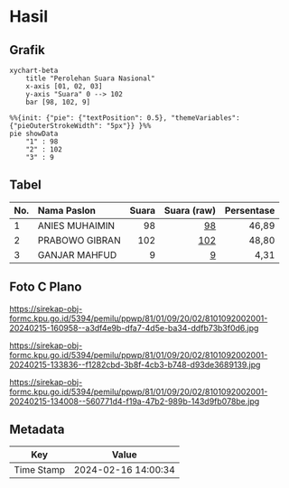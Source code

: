 # Hasil

## Grafik

```mermaid
xychart-beta
    title "Perolehan Suara Nasional"
    x-axis [01, 02, 03]
    y-axis "Suara" 0 --> 102
    bar [98, 102, 9]
```

```mermaid
%%{init: {"pie": {"textPosition": 0.5}, "themeVariables": {"pieOuterStrokeWidth": "5px"}} }%%
pie showData
    "1" : 98
    "2" : 102
    "3" : 9
```

## Tabel

| No. | Nama Paslon    | Suara | Suara (raw) | Persentase |
|:--- |:-------------- | -----:| -----------:| ----------:|
| 1   | ANIES MUHAIMIN | 98    | [98][p-1]   | 46,89      |
| 2   | PRABOWO GIBRAN | 102   | [102][p-2]  | 48,80      |
| 3   | GANJAR MAHFUD  | 9     | [9][p-3]    | 4,31       |


[p-1]: https://github.com/gigit-pemilu/pemilu-2024/blob/main/pilpres/hitung-suara/sub/81-maluku/sub/01-maluku-tengah/sub/09-banda/sub/2002-dwiwarna/sub/001-tps/sub/paslon-1.txt
[p-2]: https://github.com/gigit-pemilu/pemilu-2024/blob/main/pilpres/hitung-suara/sub/81-maluku/sub/01-maluku-tengah/sub/09-banda/sub/2002-dwiwarna/sub/001-tps/sub/paslon-2.txt
[p-3]: https://github.com/gigit-pemilu/pemilu-2024/blob/main/pilpres/hitung-suara/sub/81-maluku/sub/01-maluku-tengah/sub/09-banda/sub/2002-dwiwarna/sub/001-tps/sub/paslon-3.txt

## Foto C Plano

https://sirekap-obj-formc.kpu.go.id/5394/pemilu/ppwp/81/01/09/20/02/8101092002001-20240215-160958--a3df4e9b-dfa7-4d5e-ba34-ddfb73b3f0d6.jpg

https://sirekap-obj-formc.kpu.go.id/5394/pemilu/ppwp/81/01/09/20/02/8101092002001-20240215-133836--f1282cbd-3b8f-4cb3-b748-d93de3689139.jpg

https://sirekap-obj-formc.kpu.go.id/5394/pemilu/ppwp/81/01/09/20/02/8101092002001-20240215-134008--560771d4-f19a-47b2-989b-143d9fb078be.jpg


## Metadata

| Key        | Value               |
| ---------- | ------------------- |
| Time Stamp | 2024-02-16 14:00:34 |




